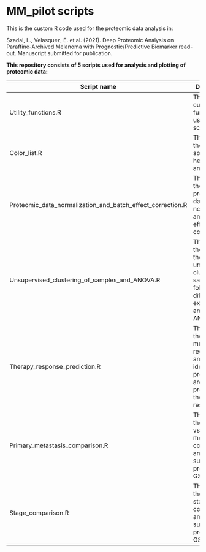 # MM_pilot scripts

This is the custom R code used for the proteomic data analysis in:

Szadai, L., Velasquez, E. et al. (2021). Deep Proteomic Analysis on Paraffine-Archived Melanoma with Prognostic/Predictive Biomarker read-out. Manuscript submitted for publication.

**This repository consists of 5 scripts used for analysis and plotting of proteomic data:**

| Script name  | Description  |
|---|---|
| Utility_functions.R  | This contains custom functions used in the scripts. |
|  Color_list.R | This contains the colors specified for heatmap annotations.  |
| Proteomic_data_normalization_and_batch_effect_correction.R  | This contains the steps of proteomic data normalization and batch effect correction.  |
| Unsupervised_clustering_of_samples_and_ANOVA.R | This contains the steps of the unsupervised clustering of samples, followed by differential expression analysis with ANOVA. |
|Therapy_response_prediction.R | This contains the steps of multiple Cox regression analysis to identify proteins that are potential predictors of therapy response.  |
|Primary_metastasis_comparison.R | This contains the primary vs metastasis comparisons and subsequent pre-ranked GSEA.  |
|Stage_comparison.R | This contains the clinical stage comparisons and subsequent pre-ranked GSEA.  |

